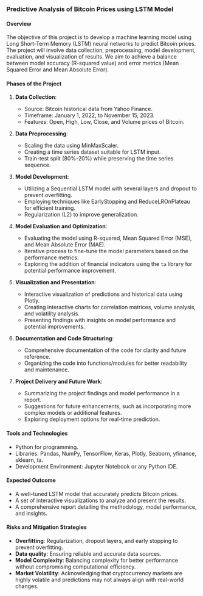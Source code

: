 ### Predictive Analysis of Bitcoin Prices using LSTM Model

#### Overview
The objective of this project is to develop a machine learning model using Long Short-Term Memory (LSTM) neural networks to predict Bitcoin prices. The project will involve data collection, preprocessing, model development, evaluation, and visualization of results. We aim to achieve a balance between model accuracy (R-squared value) and error metrics (Mean Squared Error and Mean Absolute Error).

#### Phases of the Project

1. **Data Collection**:
   - Source: Bitcoin historical data from Yahoo Finance.
   - Timeframe: January 1, 2022, to November 15, 2023.
   - Features: Open, High, Low, Close, and Volume prices of Bitcoin.

2. **Data Preprocessing**:
   - Scaling the data using MinMaxScaler.
   - Creating a time series dataset suitable for LSTM input.
   - Train-test split (80%-20%) while preserving the time series sequence.

3. **Model Development**:
   - Utilizing a Sequential LSTM model with several layers and dropout to prevent overfitting.
   - Employing techniques like EarlyStopping and ReduceLROnPlateau for efficient training.
   - Regularization (L2) to improve generalization.

4. **Model Evaluation and Optimization**:
   - Evaluating the model using R-squared, Mean Squared Error (MSE), and Mean Absolute Error (MAE).
   - Iterative process to fine-tune the model parameters based on the performance metrics.
   - Exploring the addition of financial indicators using the `ta` library for potential performance improvement.

5. **Visualization and Presentation**:
   - Interactive visualization of predictions and historical data using Plotly.
   - Creating interactive charts for correlation matrices, volume analysis, and volatility analysis.
   - Presenting findings with insights on model performance and potential improvements.

6. **Documentation and Code Structuring**:
   - Comprehensive documentation of the code for clarity and future reference.
   - Organizing the code into functions/modules for better readability and maintenance.

7. **Project Delivery and Future Work**:
   - Summarizing the project findings and model performance in a report.
   - Suggestions for future enhancements, such as incorporating more complex models or additional features.
   - Exploring deployment options for real-time prediction.

#### Tools and Technologies
- Python for programming.
- Libraries: Pandas, NumPy, TensorFlow, Keras, Plotly, Seaborn, yfinance, sklearn, ta.
- Development Environment: Jupyter Notebook or any Python IDE.

#### Expected Outcome
- A well-tuned LSTM model that accurately predicts Bitcoin prices.
- A set of interactive visualizations to analyze and present the results.
- A comprehensive report detailing the methodology, model performance, and insights.

#### Risks and Mitigation Strategies
- **Overfitting**: Regularization, dropout layers, and early stopping to prevent overfitting.
- **Data quality**: Ensuring reliable and accurate data sources.
- **Model Complexity**: Balancing complexity for better performance without compromising computational efficiency.
- **Market Volatility**: Acknowledging that cryptocurrency markets are highly volatile and predictions may not always align with real-world changes.
